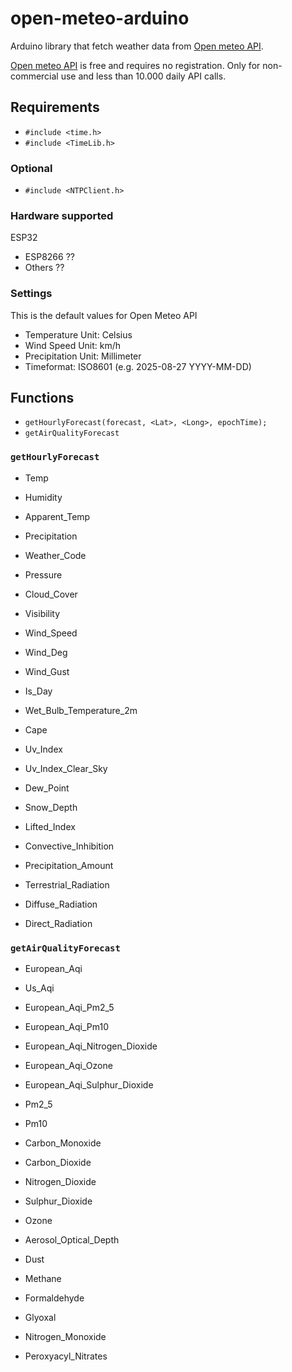 # open-meteo-arduino
Arduino library that fetch weather data from [Open meteo API](http://example.com](https://open-meteo.com/)).

[Open meteo API](http://example.com](https://open-meteo.com/)) is free and requires no registration. Only for non-commercial use and less than 10.000 daily API calls. 

## Requirements
- `#include <time.h>`
- `#include <TimeLib.h>`

### Optional
- `#include <NTPClient.h>`

### Hardware supported
 ESP32
- ESP8266 ??
- Others ??

### Settings

This is the default values for Open Meteo API

- Temperature Unit: Celsius
- Wind Speed Unit: km/h
- Precipitation Unit: Millimeter
- Timeformat: ISO8601 (e.g. 2025-08-27 YYYY-MM-DD)

## Functions
- ```getHourlyForecast(forecast, <Lat>, <Long>, epochTime);```
- ```getAirQualityForecast```

### ```getHourlyForecast```
- Temp
- Humidity
- Apparent_Temp
- Precipitation
- Weather_Code
- Pressure
- Cloud_Cover
- Visibility
- Wind_Speed
- Wind_Deg
- Wind_Gust
- Is_Day

- Wet_Bulb_Temperature_2m
- Cape
- Uv_Index
- Uv_Index_Clear_Sky

- Dew_Point
- Snow_Depth
- Lifted_Index
- Convective_Inhibition
- Precipitation_Amount
- Terrestrial_Radiation
- Diffuse_Radiation
- Direct_Radiation

### ```getAirQualityForecast```
- European_Aqi
- Us_Aqi
- European_Aqi_Pm2_5
- European_Aqi_Pm10
- European_Aqi_Nitrogen_Dioxide
- European_Aqi_Ozone
- European_Aqi_Sulphur_Dioxide

- Pm2_5
- Pm10
- Carbon_Monoxide
- Carbon_Dioxide
- Nitrogen_Dioxide
- Sulphur_Dioxide
- Ozone
- Aerosol_Optical_Depth
- Dust
- Methane
- Formaldehyde
- Glyoxal
- Nitrogen_Monoxide
- Peroxyacyl_Nitrates


